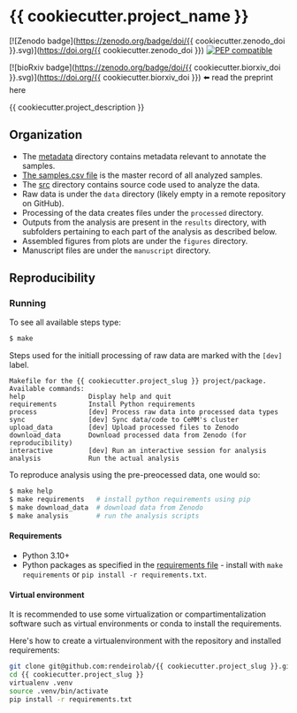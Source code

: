 # {{ cookiecutter.project_name }}

[![Zenodo badge](https://zenodo.org/badge/doi/{{ cookiecutter.zenodo_doi }}.svg)](https://doi.org/{{ cookiecutter.zenodo_doi }})
[![PEP compatible](http://pepkit.github.io/img/PEP-compatible-green.svg)](http://pep.databio.org/)

[![bioRxiv badge](https://zenodo.org/badge/doi/{{ cookiecutter.biorxiv_doi }}.svg)](https://doi.org/{{ cookiecutter.biorxiv_doi }}) ⬅️ read the preprint here

{{ cookiecutter.project_description }}

## Organization

- The [metadata](metadata) directory contains metadata relevant to annotate the samples.
- [The samples.csv file](metadata/samples.csv) is the master record of all analyzed samples.
- The [src](src) directory contains source code used to analyze the data.
- Raw data  is under the `data` directory (likely empty in a remote repository on GitHub).
- Processing of the data creates files under the `processed`  directory.
- Outputs from the analysis are present in the `results` directory, with subfolders pertaining to each part of the analysis as described below.
- Assembled figures from plots are under the `figures` directory.
- Manuscript files are under the `manuscript` directory.

## Reproducibility

### Running

To see all available steps type:
```bash
$ make
```

Steps used for the initiall processing of raw data are marked with the `[dev]` label.
```
Makefile for the {{ cookiecutter.project_slug }} project/package.
Available commands:
help                Display help and quit
requirements        Install Python requirements
process             [dev] Process raw data into processed data types
sync                [dev] Sync data/code to CeMM's cluster
upload_data         [dev] Upload processed files to Zenodo
download_data       Download processed data from Zenodo (for reproducibility)
interactive         [dev] Run an interactive session for analysis
analysis            Run the actual analysis
```

To reproduce analysis using the pre-preocessed data, one would so:

```bash
$ make help
$ make requirements   # install python requirements using pip
$ make download_data  # download data from Zenodo
$ make analysis       # run the analysis scripts
```

#### Requirements

- Python 3.10+
- Python packages as specified in the [requirements file](requirements.txt) - install with `make requirements` or `pip install -r requirements.txt`.

#### Virtual environment

It is recommended to use some virtualization or compartimentalization software such as virtual environments or conda to install the requirements.

Here's how to create a virtualenvironment with the repository and installed requirements:

```bash
git clone git@github.com:rendeirolab/{{ cookiecutter.project_slug }}.git
cd {{ cookiecutter.project_slug }}
virtualenv .venv
source .venv/bin/activate
pip install -r requirements.txt
```
